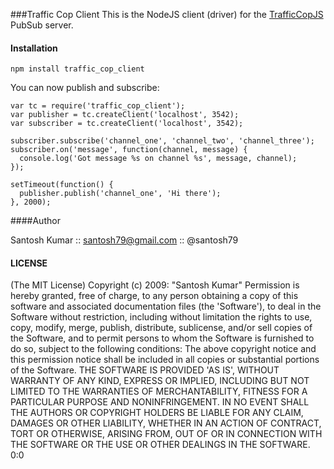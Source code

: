 ###Traffic Cop Client
This is the NodeJS client (driver) for the [TrafficCopJS](https://github.com/santosh79/) PubSub server.


#### Installation

	npm install traffic_cop_client

You can now publish and subscribe:

	var tc = require('traffic_cop_client');
	var publisher = tc.createClient('localhost', 3542);
	var subscriber = tc.createClient('localhost', 3542);
	
	subscriber.subscribe('channel_one', 'channel_two', 'channel_three');
	subscriber.on('message', function(channel, message) {
	  console.log('Got message %s on channel %s', message, channel);
	});
	
	setTimeout(function() {
	  publisher.publish('channel_one', 'Hi there');
	}, 2000);
	
 
####Author

Santosh Kumar :: santosh79@gmail.com :: @santosh79

#### LICENSE

(The MIT License) Copyright (c) 2009: "Santosh Kumar" Permission is hereby granted, free of charge, to any person obtaining a copy of this software and associated documentation files (the 'Software'), to deal in the Software without restriction, including without limitation the rights to use, copy, modify, merge, publish, distribute, sublicense, and/or sell copies of the Software, and to permit persons to whom the Software is furnished to do so, subject to the following conditions: The above copyright notice and this permission notice shall be included in all copies or substantial portions of the Software. THE SOFTWARE IS PROVIDED 'AS IS', WITHOUT WARRANTY OF ANY KIND, EXPRESS OR IMPLIED, INCLUDING BUT NOT LIMITED TO THE WARRANTIES OF MERCHANTABILITY, FITNESS FOR A PARTICULAR PURPOSE AND NONINFRINGEMENT. IN NO EVENT SHALL THE AUTHORS OR COPYRIGHT HOLDERS BE LIABLE FOR ANY CLAIM, DAMAGES OR OTHER LIABILITY, WHETHER IN AN ACTION OF CONTRACT, TORT OR OTHERWISE, ARISING FROM, OUT OF OR IN CONNECTION WITH THE SOFTWARE OR THE USE OR OTHER DEALINGS IN THE SOFTWARE. 0:0